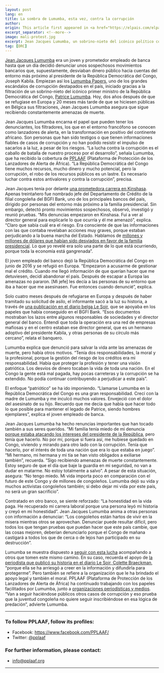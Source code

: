 ```yaml
---
layout: post
lang: en
title: La sombra de Lumumba, esta vez, contra la corrupción
author: 
origin: This article first appeared in <a href="https://elpais.com/elpais/2018/08/07/planeta_futuro/1533654934_264710.html?id_externo_rsoc=TW_CC" target="_blank">El Pais</a>
excerpt_separator: <!--more-->
image: mali-protest.jpg
excerpt: Jean Jacques Lumumba, un sobrino-nieto del icónico político congoleño, era un prometedor empleado de banca, hasta que lo arriesgó todo para denunciar una trama que dio origen a un gran escándalo
tag: [DRC]
---
```


[Jean Jacques Lumumba](https://twitter.com/lumumbajj?lang=es) era un joven y prometedor empleado de banca hasta que un día decidió denunciar unos sospechosos movimientos bancarios que, supuestamente, desviaban dinero público hacia cuentas del entorno más próximo al presidente de la República Democrática del Congo, Joseph Kabila. Empiezan así los [Lumumba Papers](http://lumumbapapers.info/), uno de los grandes escándalos de corrupción destapados en el país, iniciado gracias a la filtración de un sobrino-nieto del icónico primer ministro de la República Democrática del Congo, [Patrice Lumumba](https://www.theguardian.com/global-development/poverty-matters/2011/jan/17/patrice-lumumba-50th-anniversary-assassination). Hoy, dos años después de que se refugiase en Europa y 20 meses más tarde de que se hiciesen públicas en Bélgica sus filtraciones, Jean Jacques Lumumba asegura que sigue recibiendo constantemente amenazas de muerte.

Jean Jacques Lumumba encarna el papel que pueden tener los denunciantes, los filtradores, los que en el entorno francófono se conocen como lanzadores de alerta, en la transformación en positivo del continente africano. Son personas que han sido testigos o que tienen informaciones fiables de casos de corrupción y no han podido resistir el impulso de sacarlos a la luz, a pesar de los riesgos. “La lucha contra la corrupción es el caballo de batalla de nuestro proceso por el desarrollo”, señala Lumumba, que ha recibido la cobertura de [PPLAAF](https://pplaaf.org/fr/) (Plataforma de Protección de los Lanzadores de Alerta de África). “La República Democrática del Congo tiene muchos recursos, mucho dinero y mucho potencial, pero la corrupción, el robo de los recursos públicos es un lastre. Es necesario luchar contra estos antivalores y contra la corrupción”, precisa.

Jean Jacques tenía por delante [una prometedora carrera en Kinshasa](http://www.jeuneafrique.com/mag/371863/politique/rd-congo-jean-jacques-lumumba-lanceur-dalerte-gene-bgfi-bank-lentourage-de-kabila/). Apenas treintañero fue nombrado jefe del Departamento de Crédito de la filial congoleña del BGFI Bank, uno de los principales bancos del país, dirigido por personas del entorno más próximo a la familia presidencial. Sin embargo, detectó pronto movimientos sospechosos, observó, investigó y reunió pruebas. “Mis denuncias empezaron en Kinshasa. Fui a ver al director general para explicarle lo que ocurría y él me amenazó”, explica. “Claro que sabía cuál era el riesgo. Era consciente de que las informaciones con las que contaba revelaban acciones muy graves, porque estaban perjudicando a la buena marcha del Estado. Hablamos de [millones y millones de dólares que habían sido desviados en favor de la familia presidencial](https://www.lemonde.fr/afrique/article/2016/12/22/jean-jacques-lumumba-banquier-congolais-exile-et-denonciateur-du-systeme-kabila_5053068_3212.html). Lo que yo revelé era solo una parte de lo que está ocurriendo, porque toda la economía está gangrenada”.

El joven empleado del banco dejó la República Democrática del Congo en junio de 2016 y se refugió en Europa. “Empezaron a acusarme de gestionar mal el crédito. Cuando me llegó información de que querían hacer que me detuviesen, decidí abandonar el país. Después de escapar a Europa las amenazas no pararon. [Mi jefe] les decía a las personas de su entorno que iba a hacer que me asesinasen. Fue entonces cuando denuncié”, explica.

Solo cuatro meses después de refugiarse en Europa y después de haber tramitado su solicitud de asilo, el informante sacó a la luz su historia, a través de [una publicación en el diario belga Le Soir](http://www.lesoir.be/archive/d-20161029-GAVQPW?referer=/archives/recherche?datefilter=last5year&sort=date+desc&start=10&word=jean+jacques+lumumba), que se apoyaba en los papeles que había conseguido en el BGFI Bank. “Esos documentos mostraban los lazos entre algunos responsables de sociedades y el director general del banco. Entendí que toda la operación era una red de empresas mafiosas y en el centro estaban ese director general, que es un hermano adoptivo del presidente Kabila, y otras personas de su círculo más cercano”, relata el banquero.

Lumumba explica que denunció para salvar la vida ante las amenazas de muerte, pero había otros motivos. “Tenía dos responsabilidades, la moral y la profesional, porque la gestión del riesgo de los créditos era mi responsabilidad. Había que proteger la profesión y tener una visión patriótica. Los desvíos de dinero tocaban la vida de toda una nación. En el Congo la gente está mal pagada, hay pocas carreteras y la corrupción se ha extendido. No podía continuar contribuyendo a perjudicar a este país”.

El enfoque “patriótico” se ha ido imponiendo. “Llamarse Lumumba en la República Democrática del Congo es una gran responsabilidad. Crecí con la madre de Lumumba y me inculcó muchos valores. Envejeció con el dolor del asesinato de su hijo. Recuerdo que me decía que había que hacer todo lo que posible para mantener el legado de Patrice, siendo hombres ejemplares”, explica el joven empleado de banca.

Jean Jacques Lumumba ha hecho renuncias importantes que han tocado también a sus seres queridos. “Mi familia tenía miedo de mi denuncia [porque estaba atacando los intereses del presidente de la República](https://www.bloomberg.com/news/features/2016-12-15/with-his-family-fortune-at-stake-congo-president-kabila-digs-in), pero tenía que hacerlo. No por mí, porque si fuera así, me hubiese quedado en Congo, viviendo y mirando para otro lado con la corrupción. Tenía que hacerlo, por el interés de toda una nación que era lo que estaba en juego”. “Mi hermano, mi hermana y mi tía se han visto obligados a exiliarse también”, recuerda. “Sigo recibiendo amenazas de muerte constantemente. Estoy seguro de que el día que baje la guardia en mi seguridad, no van a dudar en matarme. No estoy totalmente a salvo”. A pesar de esta situación, asegura: “No tengo miedo. Mi vida importa poco en comparación con el futuro de este Congo y de millones de congoleños. Lumumba dejó su vida y muchos activistas congoleños también; si debo dejar mi vida por este país, no será un gran sacrificio”.

Contratado en otro banco, se siente reforzado: “La honestidad en la vida paga. He recuperado mi carrera laboral porque una persona leyó mi historia y creyó en mi honestidad”. Jean Jacques Lumumba anima a otras personas con información a denunciar: “Los congoleños están hartos de vivir en la misera mientras otros se aprovechan. Denunciar puede resultar difícil, pero todos los que tengan pruebas que puedan hacer que este país cambie, que las cosas mejoren, deberían denunciarlo porque el Congo de mañana castigará a todos los que de cerca o de lejos han participado en su destrucción”.

Lumumba se muestra dispuesto a [seguir con esta lucha](https://afrique.lalibre.be/11233/rdc-jean-jacques-lumumba-nattendons-plus-un-homme-providentiel/) acompañando a otros que tomen este mismo camino. En su caso, recuerda el apoyo de [la periodista que publicó su historia en el diario Le Soir, Colette Braeckman](http://www.rfi.fr/afrique/20161029-rdc-revelations-jean-jacques-lumumba-soir-kabila-banque-bgfi-corruption), “porque ella se ha arriesgó a creer en la información y difundirla para protegerme”. Pero también se refiere a la organización que le ha brindado el apoyo legal y también el moral. PPLAAF (Plataforma de Protección de los Lanzadores de Alerta de África) ha continuado trabajando con los papeles facilitados por Lumumba, junto a [organizaciones periodísticas y medios](https://www.lemonde.fr/afrique/article/2017/07/11/le-mysterieux-yacht-de-luxe-des-partenaires-d-affaires-du-president-kabila_5159113_3212.html?xtmc=jean_jacques_lumumba&xtcr=2). “Van a seguir haciéndose públicos otros casos de corrupción y eso prueba que la juventud congoleña no quiere seguir inscribiéndose en esa lógica de predación”, advierte Lumumba.

----------------------

### To follow PPLAAF, follow its profiles:
- Facebook: <https://www.facebook.com/PPLAAF/>
- Twitter: [@pplaaf](https://twitter.com/pplaaf)

### For further information, please contact:
- [info@pplaaf.org](mailto:info@pplaaf.org)



-----

